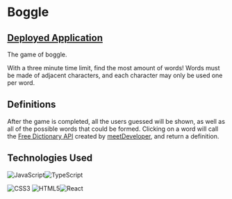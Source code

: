 # Boggle

## [Deployed Application](https://boggle-yonilurie.netlify.app/)

The game of boggle.

With a three minute time limit, find the most amount of words! Words must be made of adjacent characters, and each character may only be used one per word.

## Definitions

After the game is completed, all the users guessed will be shown, as well as all of the possible words that could be formed. Clicking on a word will call the [Free Dictionary API](https://github.com/meetDeveloper/freeDictionaryAPI) created by [meetDeveloper](https://github.com/meetDeveloper), and return a definition.

## Technologies Used

![JavaScript](https://img.shields.io/badge/javascript-%23323330.svg?style=for-the-badge&logo=javascript&logoColor=%23F7DF1E)![TypeScript](https://img.shields.io/badge/typescript-%23007ACC.svg?style=for-the-badge&logo=typescript&logoColor=white)

![CSS3](https://img.shields.io/badge/css3-%231572B6.svg?style=for-the-badge&logo=css3&logoColor=white) ![HTML5](https://img.shields.io/badge/html5-%23E34F26.svg?style=for-the-badge&logo=html5&logoColor=white)![React](https://img.shields.io/badge/react-%2320232a.svg?style=for-the-badge&logo=react&logoColor=%2361DAFB)
